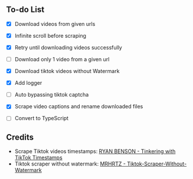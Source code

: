 ## To-do List

- [x] Download videos from given urls
- [x] Infinite scroll before scraping
- [x] Retry until downloading videos successfully
- [ ] Download only 1 video from a given url
- [x] Download tiktok videos without Watermark
- [x] Add logger
- [ ] Auto bypassing tiktok captcha
- [x] Scrape video captions and rename downloaded files
- [ ] Convert to TypeScript


## Credits

- Scrape Tiktok videos timestamps: [RYAN BENSON - Tinkering with TikTok Timestamps](https://dfir.blog/tinkering-with-tiktok-timestamps/)
- Tiktok scraper without watermark: [MRHRTZ - Tiktok-Scraper-Without-Watermark](https://github.com/MRHRTZ/Tiktok-Scraper-Without-Watermark)